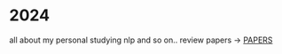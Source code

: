 # 2024

all about my personal studying nlp and so on..
review papers -> [PAPERS](https://uijisreviewpps.notion.site/uijisreviewpps/Review-Papers-8104303ab2a543c38b766ebd677a2992)
